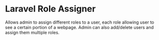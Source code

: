 # Laravel Role Assigner
 Allows admin to assign different roles to a user, each role allowing user to see a certain portion of a webpage. Admin can also add/delete users and assign them multiple roles.
